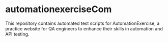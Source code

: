 # automationexerciseCom
This repository contains automated test scripts for AutomationExercise, a practice website for QA engineers to enhance their skills in automation and API testing.
